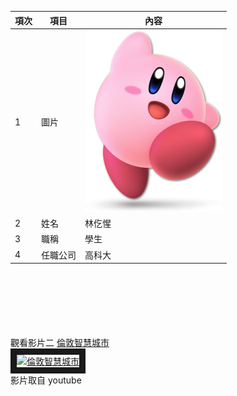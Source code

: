 |項次|項目|內容|
|---|---|---|
|1|圖片|<img src="Kirby.png">|
|2|姓名|林仡惺|
|3|職稱|學生|
|4|任職公司|高科大|

<br><br><br><br><br><br>
觀看影片二
<a href="https://www.youtube.com/watch?v=_fL85yFLZGg" target="_blank">倫敦智慧城市</a><br>
<a href="http://www.youtube.com/watch?feature=player_embedded&v=_fL85yFLZGg" target="_blank"><img src="http://img.youtube.com/vi/_fL85yFLZGg/0.jpg" 
alt="倫敦智慧城市" width="400" height="250" border="10" /></a>
<br>影片取自 youtube
